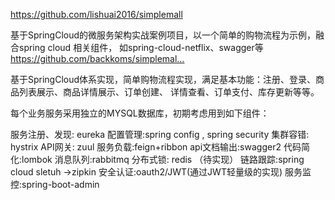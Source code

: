 https://github.com/lishuai2016/simplemall


基于SpringCloud的微服务架构实战案例项目，以一个简单的购物流程为示例，融合spring cloud 相关组件，
如spring-cloud-netflix、swagger等 https://github.com/backkoms/simplemal…


基于SpringCloud体系实现，简单购物流程实现，满足基本功能：注册、登录、商品列表展示、商品详情展示、订单创建、
详情查看、订单支付、库存更新等等。

每个业务服务采用独立的MYSQL数据库，初期考虑用到如下组件：

服务注册、发现: eureka
配置管理:spring config , spring security
集群容错: hystrix
API网关: zuul
服务负载:feign+ribbon
api文档输出:swagger2
代码简化:lombok
消息队列:rabbitmq
分布式锁: redis （待实现）
链路跟踪:spring cloud sletuh ->zipkin
安全认证:oauth2/JWT(通过JWT轻量级的实现)
服务监控:spring-boot-admin